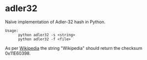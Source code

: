 # adler32

Naïve implementation of Adler-32 hash in Python.

```
Usage:
      python adler32 -s <string>
      python adler32 -f <file>
```

As per [Wikipedia](https://en.wikipedia.org/wiki/Adler-32#Example) the string "Wikipedia" should return the checksum 0x11E60398.

